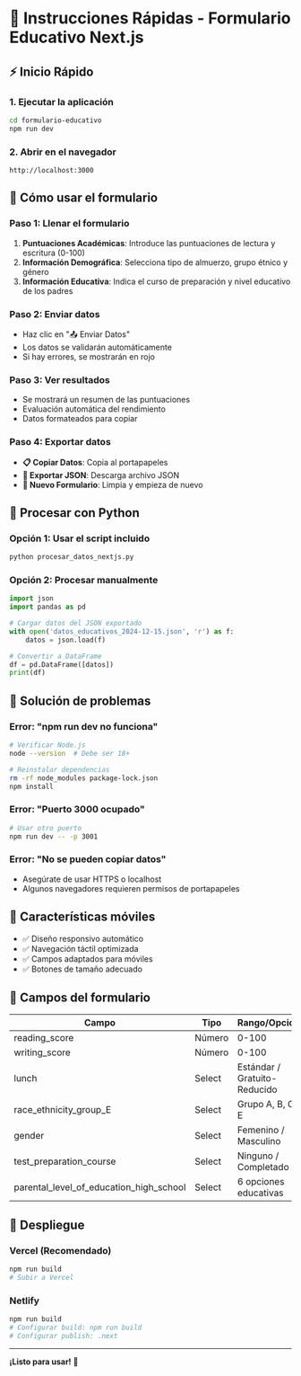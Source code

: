 # 🚀 Instrucciones Rápidas - Formulario Educativo Next.js

## ⚡ Inicio Rápido

### 1. Ejecutar la aplicación
```bash
cd formulario-educativo
npm run dev
```

### 2. Abrir en el navegador
```
http://localhost:3000
```

## 📝 Cómo usar el formulario

### Paso 1: Llenar el formulario
1. **Puntuaciones Académicas**: Introduce las puntuaciones de lectura y escritura (0-100)
2. **Información Demográfica**: Selecciona tipo de almuerzo, grupo étnico y género
3. **Información Educativa**: Indica el curso de preparación y nivel educativo de los padres

### Paso 2: Enviar datos
- Haz clic en "📤 Enviar Datos"
- Los datos se validarán automáticamente
- Si hay errores, se mostrarán en rojo

### Paso 3: Ver resultados
- Se mostrará un resumen de las puntuaciones
- Evaluación automática del rendimiento
- Datos formateados para copiar

### Paso 4: Exportar datos
- **📋 Copiar Datos**: Copia al portapapeles
- **💾 Exportar JSON**: Descarga archivo JSON
- **🔄 Nuevo Formulario**: Limpia y empieza de nuevo

## 🐍 Procesar con Python

### Opción 1: Usar el script incluido
```bash
python procesar_datos_nextjs.py
```

### Opción 2: Procesar manualmente
```python
import json
import pandas as pd

# Cargar datos del JSON exportado
with open('datos_educativos_2024-12-15.json', 'r') as f:
    datos = json.load(f)

# Convertir a DataFrame
df = pd.DataFrame([datos])
print(df)
```

## 🔧 Solución de problemas

### Error: "npm run dev no funciona"
```bash
# Verificar Node.js
node --version  # Debe ser 18+

# Reinstalar dependencias
rm -rf node_modules package-lock.json
npm install
```

### Error: "Puerto 3000 ocupado"
```bash
# Usar otro puerto
npm run dev -- -p 3001
```

### Error: "No se pueden copiar datos"
- Asegúrate de usar HTTPS o localhost
- Algunos navegadores requieren permisos de portapapeles

## 📱 Características móviles

- ✅ Diseño responsivo automático
- ✅ Navegación táctil optimizada
- ✅ Campos adaptados para móviles
- ✅ Botones de tamaño adecuado

## 🎯 Campos del formulario

| Campo | Tipo | Rango/Opciones |
|-------|------|----------------|
| reading_score | Número | 0-100 |
| writing_score | Número | 0-100 |
| lunch | Select | Estándar / Gratuito-Reducido |
| race_ethnicity_group_E | Select | Grupo A, B, C, D, E |
| gender | Select | Femenino / Masculino |
| test_preparation_course | Select | Ninguno / Completado |
| parental_level_of_education_high_school | Select | 6 opciones educativas |

## 🚀 Despliegue

### Vercel (Recomendado)
```bash
npm run build
# Subir a Vercel
```

### Netlify
```bash
npm run build
# Configurar build: npm run build
# Configurar publish: .next
```

---

**¡Listo para usar! 🎉**

